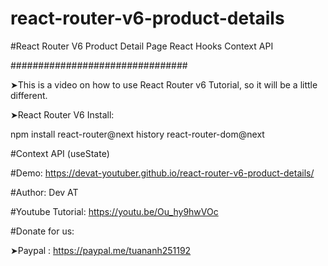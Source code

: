 # react-router-v6-product-details
#React Router V6 Product Detail Page React Hooks Context API

################################

➤This is a video on how to use React Router v6 Tutorial, so it will be a little different.

➤React Router V6 Install:

npm install react-router@next history react-router-dom@next

#Context API (useState)

#Demo: https://devat-youtuber.github.io/react-router-v6-product-details/

#Author: Dev AT

#Youtube Tutorial: https://youtu.be/Ou_hy9hwVOc

#Donate for us:

➤Paypal : https://paypal.me/tuananh251192
